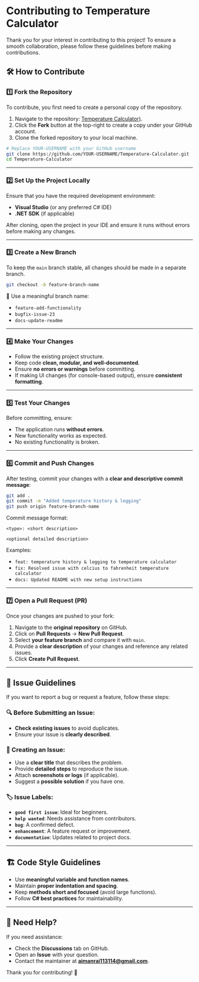 # Contributing to Temperature Calculator

Thank you for your interest in contributing to this project! To ensure a smooth collaboration, please follow these guidelines before making contributions.

## 🛠 How to Contribute

### 1️⃣ Fork the Repository
To contribute, you first need to create a personal copy of the repository.

1. Navigate to the repository: [Temperature Calculator)](https://github.com/aiman-11/Temperature-Calculator.git).
2. Click the **Fork** button at the top-right to create a copy under your GitHub account.
3. Clone the forked repository to your local machine.

```sh
# Replace YOUR-USERNAME with your GitHub username
git clone https://github.com/YOUR-USERNAME/Temperature-Calculator.git
cd Temperature-Calculator
```

---

### 2️⃣ Set Up the Project Locally
Ensure that you have the required development environment:

- **Visual Studio** (or any preferred C# IDE)
- **.NET SDK** (if applicable)

After cloning, open the project in your IDE and ensure it runs without errors before making any changes.

---

### 3️⃣ Create a New Branch
To keep the `main` branch stable, all changes should be made in a separate branch.

```sh
git checkout -b feature-branch-name
```

🔹 Use a meaningful branch name:
- `feature-add-functionality`
- `bugfix-issue-23`
- `docs-update-readme`

---

### 4️⃣ Make Your Changes
- Follow the existing project structure.
- Keep code **clean, modular, and well-documented**.
- Ensure **no errors or warnings** before committing.
- If making UI changes (for console-based output), ensure **consistent formatting**.

---

### 5️⃣ Test Your Changes
Before committing, ensure:
- The application runs **without errors**.
- New functionality works as expected.
- No existing functionality is broken.

---

### 6️⃣ Commit and Push Changes
After testing, commit your changes with a **clear and descriptive commit message**:

```sh
git add .
git commit -m "Added temperature history & logging"
git push origin feature-branch-name
```

Commit message format:
```
<type>: <short description>

<optional detailed description>
```
Examples:
- `feat: temperature history & logging to temperature calculator`
- `fix: Resolved issue with celcius to fahrenheit temperature calculator`
- `docs: Updated README with new setup instructions`

---

### 7️⃣ Open a Pull Request (PR)
Once your changes are pushed to your fork:

1. Navigate to the **original repository** on GitHub.
2. Click on **Pull Requests** → **New Pull Request**.
3. Select **your feature branch** and compare it with `main`.
4. Provide a **clear description** of your changes and reference any related issues.
5. Click **Create Pull Request**.

---

## 📌 Issue Guidelines
If you want to report a bug or request a feature, follow these steps:

### 🔍 Before Submitting an Issue:
- **Check existing issues** to avoid duplicates.
- Ensure your issue is **clearly described**.

### 📝 Creating an Issue:
- Use a **clear title** that describes the problem.
- Provide **detailed steps** to reproduce the issue.
- Attach **screenshots or logs** (if applicable).
- Suggest a **possible solution** if you have one.

### 🏷 Issue Labels:
- **`good first issue`**: Ideal for beginners.
- **`help wanted`**: Needs assistance from contributors.
- **`bug`**: A confirmed defect.
- **`enhancement`**: A feature request or improvement.
- **`documentation`**: Updates related to project docs.

---

## 🏗 Code Style Guidelines
- Use **meaningful variable and function names**.
- Maintain **proper indentation and spacing**.
- Keep **methods short and focused** (avoid large functions).
- Follow **C# best practices** for maintainability.

---

## 🤝 Need Help?
If you need assistance:
- Check the **Discussions** tab on GitHub.
- Open an **Issue** with your question.
- Contact the maintainer at **aimanrai113114@gmail.com**.

Thank you for contributing! 🚀
